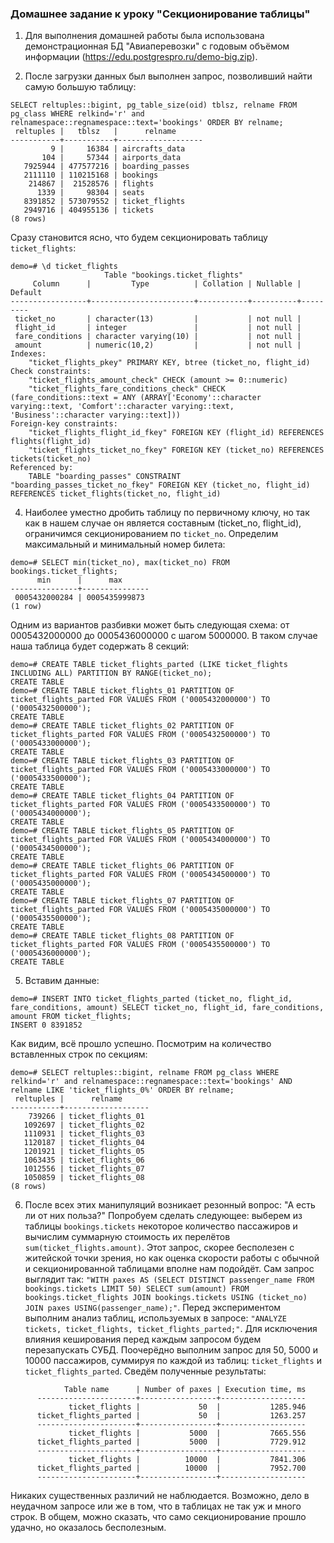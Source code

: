 ### Домашнее задание к уроку "Секционирование таблицы"

1. Для выполнения домашней работы была использована демонстрационная БД "Авиаперевозки" с годовым объёмом информации (https://edu.postgrespro.ru/demo-big.zip).

2. После загрузки данных был выполнен запрос, позволивший найти самую большую таблицу:
```
SELECT reltuples::bigint, pg_table_size(oid) tblsz, relname FROM pg_class WHERE relkind='r' and relnamespace::regnamespace::text='bookings' ORDER BY relname;
 reltuples |   tblsz   |      relname
-----------+-----------+-------------------
         9 |     16384 | aircrafts_data
       104 |     57344 | airports_data
   7925944 | 477577216 | boarding_passes
   2111110 | 110215168 | bookings
    214867 |  21528576 | flights
      1339 |     98304 | seats
   8391852 | 573079552 | ticket_flights
   2949716 | 404955136 | tickets
(8 rows)
```
Сразу становится ясно, что будем секционировать таблицу `ticket_flights`:
```
demo=# \d ticket_flights
                     Table "bookings.ticket_flights"
     Column      |         Type          | Collation | Nullable | Default
-----------------+-----------------------+-----------+----------+---------
 ticket_no       | character(13)         |           | not null |
 flight_id       | integer               |           | not null |
 fare_conditions | character varying(10) |           | not null |
 amount          | numeric(10,2)         |           | not null |
Indexes:
    "ticket_flights_pkey" PRIMARY KEY, btree (ticket_no, flight_id)
Check constraints:
    "ticket_flights_amount_check" CHECK (amount >= 0::numeric)
    "ticket_flights_fare_conditions_check" CHECK (fare_conditions::text = ANY (ARRAY['Economy'::character varying::text, 'Comfort'::character varying::text, 'Business'::character varying::text]))
Foreign-key constraints:
    "ticket_flights_flight_id_fkey" FOREIGN KEY (flight_id) REFERENCES flights(flight_id)
    "ticket_flights_ticket_no_fkey" FOREIGN KEY (ticket_no) REFERENCES tickets(ticket_no)
Referenced by:
    TABLE "boarding_passes" CONSTRAINT "boarding_passes_ticket_no_fkey" FOREIGN KEY (ticket_no, flight_id) REFERENCES ticket_flights(ticket_no, flight_id)
```

4. Наиболее уместно дробить таблицу по первичному ключу, но так как в нашем случае он является составным (ticket_no, flight_id), ограничимся секционированием по `ticket_no`. 
Определим максимальный и минимальный номер билета:
```
demo=# SELECT min(ticket_no), max(ticket_no) FROM bookings.ticket_flights;
      min      |      max
---------------+---------------
 0005432000284 | 0005435999873
(1 row)
```
Одним из вариантов разбивки может быть следующая схема: от 0005432000000 до 0005436000000 с шагом 5000000. В таком случае наша таблица будет содержать 8 секций:
```
demo=# CREATE TABLE ticket_flights_parted (LIKE ticket_flights INCLUDING ALL) PARTITION BY RANGE(ticket_no);
CREATE TABLE
demo=# CREATE TABLE ticket_flights_01 PARTITION OF ticket_flights_parted FOR VALUES FROM ('0005432000000') TO ('0005432500000');
CREATE TABLE
demo=# CREATE TABLE ticket_flights_02 PARTITION OF ticket_flights_parted FOR VALUES FROM ('0005432500000') TO ('0005433000000');
CREATE TABLE
demo=# CREATE TABLE ticket_flights_03 PARTITION OF ticket_flights_parted FOR VALUES FROM ('0005433000000') TO ('0005433500000');
CREATE TABLE
demo=# CREATE TABLE ticket_flights_04 PARTITION OF ticket_flights_parted FOR VALUES FROM ('0005433500000') TO ('0005434000000');
CREATE TABLE
demo=# CREATE TABLE ticket_flights_05 PARTITION OF ticket_flights_parted FOR VALUES FROM ('0005434000000') TO ('0005434500000');
CREATE TABLE
demo=# CREATE TABLE ticket_flights_06 PARTITION OF ticket_flights_parted FOR VALUES FROM ('0005434500000') TO ('0005435000000');
CREATE TABLE
demo=# CREATE TABLE ticket_flights_07 PARTITION OF ticket_flights_parted FOR VALUES FROM ('0005435000000') TO ('0005435500000');
CREATE TABLE
demo=# CREATE TABLE ticket_flights_08 PARTITION OF ticket_flights_parted FOR VALUES FROM ('0005435500000') TO ('0005436000000');
CREATE TABLE

``` 

5. Встaвим данные:
```
demo=# INSERT INTO ticket_flights_parted (ticket_no, flight_id, fare_conditions, amount) SELECT ticket_no, flight_id, fare_conditions, amount FROM ticket_flights;
INSERT 0 8391852
``` 
Как видим, всё прошло успешно. Посмотрим на количество вставленных строк по секциям:
```
demo=# SELECT reltuples::bigint, relname FROM pg_class WHERE relkind='r' and relnamespace::regnamespace::text='bookings' AND relname LIKE 'ticket_flights_0%' ORDER BY relname;
 reltuples |      relname
-----------+-------------------
    739266 | ticket_flights_01
   1092697 | ticket_flights_02
   1110931 | ticket_flights_03
   1120187 | ticket_flights_04
   1201921 | ticket_flights_05
   1063435 | ticket_flights_06
   1012556 | ticket_flights_07
   1050859 | ticket_flights_08
(8 rows)
``` 

6. После всех этих манипуляций возникает резонный вопрос: "А есть ли от них польза?" Попробуем сделать следующее: выберем из таблицы `bookings.tickets` некоторое количество пассажиров и вычислим суммарную стоимость их перелётов `sum(ticket_flights.amount)`. Этот запрос, скорее бесполезен с житейской точки зрения, но как оценка скорости работы с обычной и секционированной таблицами вполне нам подойдёт. Сам запрос выглядит так: `"WITH paxes AS (SELECT DISTINCT passenger_name FROM bookings.tickets LIMIT 50) SELECT sum(amount) FROM bookings.ticket_flights JOIN bookings.tickets USING (ticket_no) JOIN paxes USING(passenger_name);"`. Перед экспериментом выполним анализ таблиц, используемых в запросе: `"ANALYZE tickets, ticket_flights, ticket_flights_parted;"`. Для исключения влияния кеширования перед каждым запросом будем перезапускать СУБД. Поочерёдно выполним запрос для 50, 5000 и 10000 пассажиров, суммируя по каждой из таблиц: `ticket_flights` и `ticket_flights_parted`. Сведём полученные результаты:
```
            Table name      | Number of paxes | Execution time, ms
      ----------------------+-----------------+-------------------
             ticket_flights |             50  |           1285.946
      ticket_flights_parted |             50  |           1263.257
      ----------------------+-----------------+-------------------
             ticket_flights |           5000  |           7665.556
      ticket_flights_parted |           5000  |           7729.912
      ----------------------+-----------------+-------------------
             ticket_flights |          10000  |           7841.306
      ticket_flights_parted |          10000  |           7952.700
      ----------------------+-----------------+-------------------      
```
Никаких существенных различий не наблюдается. Возможно, дело в неудачном запросе или же в том, что в таблицах не так уж и много строк. В общем, можно сказать, что само секционирование прошло удачно, но оказалось бесполезным.